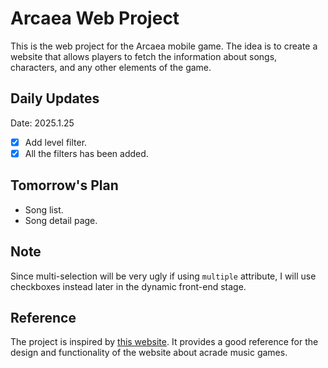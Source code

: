 # Arcaea Web Project
This is the web project for the Arcaea mobile game. The idea is to create a website that allows players to fetch the information about songs, characters, and any other elements of the game. 

## Daily Updates

Date: 2025.1.25
- [x] Add level filter.
- [x] All the filters has been added.
  
## Tomorrow's Plan
- Song list.
- Song detail page.

## Note
Since multi-selection will be very ugly if using `multiple` attribute, I will use checkboxes instead later in the dynamic front-end stage.

## Reference
The project is inspired by [this website](https://arcade-songs.zetaraku.dev/maimai/). It provides a good reference for the design and functionality of the website about acrade music games.
